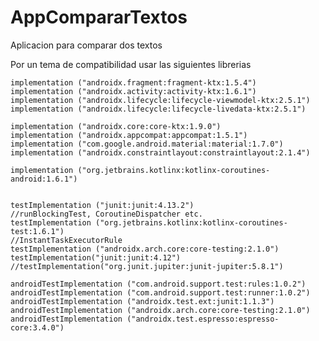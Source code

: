 # AppCompararTextos
Aplicacion para comparar dos textos

Por un tema de compatibilidad usar las siguientes librerias


    implementation ("androidx.fragment:fragment-ktx:1.5.4")
    implementation ("androidx.activity:activity-ktx:1.6.1")
    implementation ("androidx.lifecycle:lifecycle-viewmodel-ktx:2.5.1")
    implementation ("androidx.lifecycle:lifecycle-livedata-ktx:2.5.1")

    implementation ("androidx.core:core-ktx:1.9.0")
    implementation ("androidx.appcompat:appcompat:1.5.1")
    implementation ("com.google.android.material:material:1.7.0")
    implementation ("androidx.constraintlayout:constraintlayout:2.1.4")

    implementation ("org.jetbrains.kotlinx:kotlinx-coroutines-android:1.6.1")


    testImplementation ("junit:junit:4.13.2")
    //runBlockingTest, CoroutineDispatcher etc.
    testImplementation ("org.jetbrains.kotlinx:kotlinx-coroutines-test:1.6.1")
    //InstantTaskExecutorRule
    testImplementation ("androidx.arch.core:core-testing:2.1.0")
    testImplementation("junit:junit:4.12")
    //testImplementation("org.junit.jupiter:junit-jupiter:5.8.1")

    androidTestImplementation ("com.android.support.test:rules:1.0.2")
    androidTestImplementation ("com.android.support.test:runner:1.0.2")
    androidTestImplementation ("androidx.test.ext:junit:1.1.3")
    androidTestImplementation ("androidx.arch.core:core-testing:2.1.0")
    androidTestImplementation ("androidx.test.espresso:espresso-core:3.4.0")

